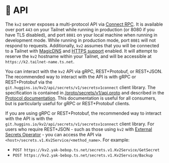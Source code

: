 # 📃 API

The `kv2` server exposes a multi-protocol API via [Connect RPC](https://connectrpc.com/). It is available over port `443` on your Tailnet while running in production (or 8080 if you have TLS disabled), and port `8081` on your local machine when running in development mode. While running in production mode, port `8081` will not respond to requests. Additionally, `kv2` assumes that you will be connected to a Tailnet with [MagicDNS](https://tailscale.com/kb/1081/magicdns) and [HTTPS support](https://tailscale.com/kb/1153/enabling-https) enabled. It will attempt to reserve the `kv2` hostname within your Tailnet, and will be accessible at `https://k2.tailnet-name.ts.net`.

You can interact with the `kv2` API via gRPC, REST+Protobuf, or REST+JSON. The recommended way to interact with the API is with gRPC or REST+Protobuf via the `git.huggins.io/kv2/api/secrets/v1/secretsv1connect` client library. The specification is contained in [/proto/secrets/v1/api.proto](../proto/secrets/v1/api.proto) and described in the [Protocol documentation](./protocol.md). This documentation is useful for all consumers, but is particularly useful for gRPC or REST+Protobuf clients.

If you are using gRPC or REST+Protobuf, the recommended way to interact with the API is with the `git.huggins.io/kv2/api/secrets/v1/secretsv1connect` client library. For users who require REST+JSON - such as those using `kv2` with [External Secrets Operator](https://external-secrets.io/latest/provider/webhook/) - you can access the API via `<host>/secrets.v1.Kv2Service/<method_name>`. For example:

- `POST https://kv2.yak-bebop.ts.net/secrets.v1.Kv2Service/GetSecret`
- `POST https://kv2.yak-bebop.ts.net/secrets.v1.Kv2Service/Backup`
